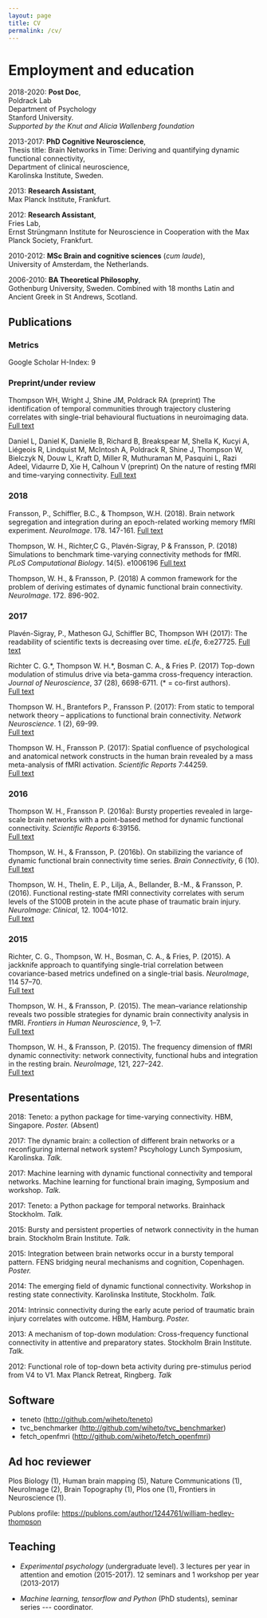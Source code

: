 ```yaml
---
layout: page
title: CV
permalink: /cv/
---
```


# Employment and education

2018-2020:
__Post Doc__,
<br> Poldrack Lab
<br> Department of Psychology
<br> Stanford University.
<br> *Supported by the Knut and Alicia Wallenberg foundation*

2013-2017:
__PhD Cognitive Neuroscience__,
<br> Thesis title: Brain Networks in Time: Deriving and quantifying dynamic functional connectivity,
<br>Department of clinical neuroscience,
<br>Karolinska Institute, Sweden.

2013: __Research Assistant__,
<br> Max Planck Institute, Frankfurt.

2012: __Research Assistant__,
<br> Fries Lab,
<br> Ernst Strüngmann Institute for Neuroscience in Cooperation with the Max Planck Society, Frankfurt.

2010-2012:
__MSc Brain and cognitive sciences__ (*cum laude*),
<br>University of Amsterdam, the Netherlands.

2006-2010:
__BA Theoretical Philosophy__, <br>Gothenburg University, Sweden. Combined with 18 months Latin and Ancient Greek in St Andrews, Scotland.

## Publications

### Metrics

Google Scholar H-Index: 9

### Preprint/under review

Thompson WH, Wright J, Shine JM, Poldrack RA (preprint) The identification of temporal communities through trajectory clustering correlates with single-trial behavioural fluctuations in neuroimaging data. [Full text](https://doi.org/10.1101/617027) 

Daniel L, Daniel K, Danielle B, Richard B, Breakspear M, Shella K, Kucyi A, Liégeois R, Lindquist M, McIntosh A,  Poldrack R, Shine J, Thompson W, Bielczyk N, Douw L, Kraft D, Miller R, Muthuraman M, Pasquini L, Razi Adeel, Vidaurre D, Xie H, Calhoun V  (preprint) On the nature of resting fMRI and time-varying connectivity. [Full text](https://psyarxiv.com/xtzre/)

### 2018

Fransson, P., Schiffler, B.C., & Thompson, W.H. (2018). Brain network segregation and integration during an epoch-related working memory fMRI experiment. *NeuroImage*. 178. 147-161. [Full text](https://www.sciencedirect.com/science/article/pii/S1053811918304476/pdfft?md5=6173b135ad3571960986597488a7ef4d&pid=1-s2.0-S1053811918304476-main.pdf)

Thompson, W. H., Richter,C G., Plavén-Sigray, P & Fransson, P. (2018) Simulations to benchmark time-varying connectivity methods for fMRI. *PLoS Computational Biology*. 14(5). e1006196
[Full text](http://journals.plos.org/ploscompbiol/article?id=10.1371/journal.pcbi.1006196)

Thompson, W. H., & Fransson, P. (2018) A common framework for the problem of deriving estimates of dynamic functional brain connectivity. *NeuroImage*. 172. 896-902.

### 2017

Plavén-Sigray, P., Matheson GJ, Schiffler BC, Thompson WH (2017): The readability of scientific texts is decreasing over time. *eLife*, 6:e27725. [Full text](https://elifesciences.org/articles/27725)

Richter C. G.\*, Thompson W. H.\*, Bosman C. A., & Fries P. (2017) Top-down modulation of stimulus drive via beta-gamma cross-frequency interaction. *Journal of Neuroscience*, 37 (28), 6698-6711. (\* = co-first authors). <br>[Full text](http://www.jneurosci.org/content/37/28/6698)

Thompson W. H., Brantefors P., Fransson P. (2017): From static to temporal network theory – applications to functional brain connectivity. *Network Neuroscience*. 1 (2), 69-99.
<br>[Full text](http://www.mitpressjournals.org/doi/pdf/10.1162/NETN_a_00011)

Thompson W. H., Fransson P. (2017): Spatial confluence of psychological and anatomical network constructs in the human brain revealed by a mass meta-analysis of fMRI activation. *Scientific Reports* 7:44259.
<br>[Full text](https://www.nature.com/articles/srep44259)

### 2016

Thompson W. H., Fransson P. (2016a): Bursty properties revealed in large-scale brain networks with a point-based method for dynamic functional connectivity. *Scientific Reports* 6:39156. <br> [Full text](https://www.nature.com/articles/srep39156)

Thompson, W. H., & Fransson, P. (2016b). On stabilizing the variance of dynamic functional brain connectivity time series. *Brain Connectivity*, 6 (10). <br>  [Full text](http://online.liebertpub.com/doi/full/10.1089/brain.2016.0454)

Thompson, W. H., Thelin, E. P., Lilja, A., Bellander, B.-M., & Fransson, P. (2016). Functional resting-state fMRI connectivity correlates with serum levels of the S100B protein in the acute phase of traumatic brain injury. *NeuroImage: Clinical*, 12. 1004-1012.
<br>[Full text](http://www.sciencedirect.com/science/article/pii/S2213158216300821)

### 2015

Richter, C. G., Thompson, W. H., Bosman, C. A., & Fries, P. (2015). A jackknife approach to quantifying single-trial correlation between covariance-based metrics undefined on a single-trial basis. *NeuroImage*, 114 57–70.
<br>[Full text](http://doi.org/10.1016/j.neuroimage.2015.04.040)

Thompson, W. H., & Fransson, P. (2015). The mean–variance relationship reveals two possible strategies for dynamic brain connectivity analysis in fMRI. *Frontiers in Human Neuroscience*, 9, 1–7.
<br>[Full text](http://doi.org/10.3389/fnhum.2015.00398)

Thompson, W. H., & Fransson, P. (2015). The frequency dimension of fMRI dynamic connectivity: network connectivity, functional hubs and integration in the resting brain. *NeuroImage*, 121, 227–242.
<br>[Full text](http://doi.org/10.1016/j.neuroimage.2015.07.022)


## Presentations

2018: Teneto: a python package for time-varying connectivity. HBM, Singapore. *Poster.* (Absent)

2017: The dynamic brain: a collection of different brain networks or a reconfiguring internal network system? Pscyhology Lunch Symposium, Karolinska. *Talk.*

2017: Machine learning with dynamic functional connectivity and temporal networks. Machine learning for functional brain imaging, Symposium and workshop. *Talk.*

2017: Teneto: a Python package for temporal networks. Brainhack Stockholm. *Talk.*

2015:  Bursty and persistent properties of network connectivity in the human brain. Stockholm Brain Institute. *Talk.*

2015: Integration between brain networks occur in a bursty temporal pattern. FENS bridging neural mechanisms and cognition, Copenhagen. *Poster.*

2014: The emerging field of dynamic functional connectivity. Workshop in resting state connectivity. Karolinska Institute, Stockholm. *Talk.*

2014: Intrinsic connectivity during the early acute period of traumatic brain injury correlates with outcome. HBM, Hamburg. *Poster.*

2013: A mechanism of top-down modulation:
Cross-frequency functional connectivity in attentive and preparatory states. Stockholm Brain Institute. *Talk.*

2012: Functional role of top-down beta activity during pre-stimulus period from V4 to V1. Max Planck Retreat, Ringberg. *Talk*

## Software

- teneto (http://github.com/wiheto/teneto)
- tvc_benchmarker (http://github.com/wiheto/tvc_benchmarker)
- fetch_openfmri (http://github.com/wiheto/fetch_openfmri)


## Ad hoc reviewer

Plos Biology (1), Human brain mapping (5), Nature Communications (1), NeuroImage (2), Brain Topography (1), Plos one (1), Frontiers in Neuroscience (1). 

Publons profile: https://publons.com/author/1244761/william-hedley-thompson

## Teaching 

- *Experimental psychology* (undergraduate level). 3 lectures per year in attention and emotion (2015-2017). 12 seminars and 1 workshop per year (2013-2017)

- *Machine learning, tensorflow and Python* (PhD students), seminar series --- coordinator.
